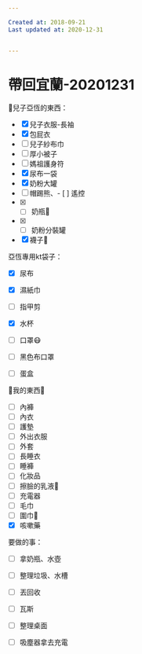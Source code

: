 ```yaml
---

Created at: 2018-09-21
Last updated at: 2020-12-31


---
```


# 帶回宜蘭-20201231


👦兒子亞恆的東西：

* [x] 兒子衣服-長袖
* [x] 包屁衣
* [ ] 兒子紗布巾
* [ ] 厚小被子
* [ ] 媽祖護身符
* [x] 尿布一袋
* [x] 奶粉大罐
* [ ] 帽踢熊、- [ ] 遙控
* [x] - [ ] 奶瓶🍼
* [x] - [ ] 奶粉分裝罐
* [x] 襪子🧦

亞恆專用kt袋子：

* [x] 尿布
* [x] 濕紙巾
* [ ] 指甲剪
* [x] 水杯
* [ ] 口罩😷
* [ ] 黑色布口罩

* [ ] 蛋盒

🥨我的東西🥨

* [ ] 內褲
* [ ] 內衣
* [ ] 護墊
* [ ] 外出衣服
* [ ] 外套
* [ ] 長睡衣
* [ ] 睡褲
* [ ] 化妝品
* [ ] 擦臉的乳液🧴
* [ ] 充電器
* [ ] 毛巾
* [ ] 圍巾🧣
* [x] 咳嗽藥

要做的事：

* [ ] 拿奶瓶、水壺
* [ ] 整理垃圾、水槽
* [ ] 丟回收
* [ ] 瓦斯
* [ ] 整理桌面
* [ ] 吸塵器拿去充電

